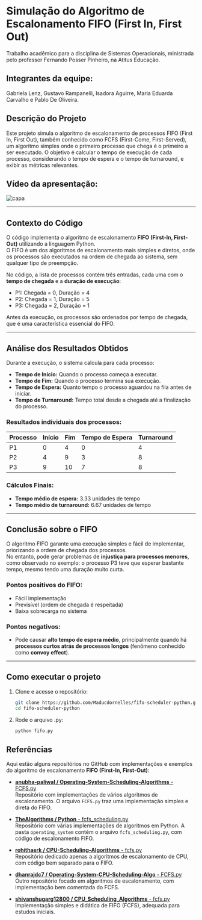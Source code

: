 # Simulação do Algoritmo de Escalonamento FIFO (First In, First Out)
Trabalho acadêmico para a disciplina de Sistemas Operacionais, ministrada pelo professor Fernando Posser Pinheiro, na Atitus Educação.

## Integrantes da equipe: 
Gabriela Lenz, Gustavo Rampanelli, Isadora Aguirre, Maria Eduarda Carvalho e Pablo De Oliveira.

## Descrição do Projeto
Este projeto simula o algoritmo de escalonamento de processos FIFO (First In, First Out), também conhecido como FCFS (First-Come, First-Served), um algoritmo simples onde o primeiro processo que chega é o primeiro a ser executado. O objetivo é calcular o tempo de execução de cada processo, considerando o tempo de espera e o tempo de turnaround, e exibir as métricas relevantes.

## Vídeo da apresentação: 

![capa](https://github.com/user-attachments/assets/2fadb19b-d77a-4136-9941-355efda1c129)

---

## Contexto do Código

O código implementa o algoritmo de escalonamento **FIFO (First-In, First-Out)** utilizando a linguagem Python.  
O FIFO é um dos algoritmos de escalonamento mais simples e diretos, onde os processos são executados na ordem de chegada ao sistema, sem qualquer tipo de preempção.

No código, a lista de processos contém três entradas, cada uma com o **tempo de chegada** e a **duração de execução**:

- P1: Chegada = 0, Duração = 4
- P2: Chegada = 1, Duração = 5
- P3: Chegada = 2, Duração = 1

Antes da execução, os processos são ordenados por tempo de chegada, que é uma característica essencial do FIFO.

---

## Análise dos Resultados Obtidos

Durante a execução, o sistema calcula para cada processo:

- **Tempo de Início:** Quando o processo começa a executar.
- **Tempo de Fim:** Quando o processo termina sua execução.
- **Tempo de Espera:** Quanto tempo o processo aguardou na fila antes de iniciar.
- **Tempo de Turnaround:** Tempo total desde a chegada até a finalização do processo.

### Resultados individuais dos processos:

| Processo | Início | Fim | Tempo de Espera | Turnaround |
|--------- | ------ | --- | --------------- | ---------- |
| P1 | 0 | 4 | 0 | 4 |
| P2 | 4 | 9 | 3 | 8 |
| P3 | 9 | 10 | 7 | 8 |

### Cálculos Finais:

- **Tempo médio de espera:** 3.33 unidades de tempo
- **Tempo médio de turnaround:** 6.67 unidades de tempo

---

## Conclusão sobre o FIFO

O algoritmo FIFO garante uma execução simples e fácil de implementar, priorizando a ordem de chegada dos processos.  
No entanto, pode gerar problemas de **injustiça para processos menores**, como observado no exemplo: o processo P3 teve que esperar bastante tempo, mesmo tendo uma duração muito curta.

### Pontos positivos do FIFO:
- Fácil implementação
- Previsível (ordem de chegada é respeitada)
- Baixa sobrecarga no sistema

### Pontos negativos:
- Pode causar **alto tempo de espera médio**, principalmente quando há **processos curtos atrás de processos longos** (fenômeno conhecido como **convoy effect**).
---

## Como executar o projeto

1. Clone e acesse o repositório:
    ```bash
    git clone https://github.com/Maducdornelles/fifo-scheduler-python.git 
    cd fifo-scheduler-python
    ```
2. Rode o arquivo .py:
    ```bash
    python fifo.py
    ```

## Referências
Aqui estão alguns repositórios no GitHub com implementações e exemplos do algoritmo de escalonamento **FIFO (First-In, First-Out)**:

- [**anubha-paliwal / Operating-System-Scheduling-Algorithms** - FCFS.py](https://github.com/anubha-paliwal/Operating-System-Scheduling-Algorithms/blob/master/FCFS.py)  
Repositório com implementações de vários algoritmos de escalonamento. O arquivo `FCFS.py` traz uma implementação simples e direta do FIFO.

- [**TheAlgorithms / Python** - fcfs_scheduling.py](https://github.com/TheAlgorithms/Python/blob/master/operating_system/fcfs_scheduling.py)  
Repositório com várias implementações de algoritmos em Python. A pasta `operating_system` contém o arquivo `fcfs_scheduling.py`, com código de escalonamento FIFO.

- [**rohithasrk / CPU-Scheduling-Algorithms** - fcfs.py](https://github.com/rohithasrk/CPU-Scheduling-Algorithms/blob/master/fcfs.py)  
Repositório dedicado apenas a algoritmos de escalonamento de CPU, com código bem separado para o FIFO.

- [**dhanrajdc7 / Operating-System-CPU-Scheduling-Algo** - FCFS.py](https://github.com/dhanrajdc7/Operating-System-CPU-Scheduling-Algo/blob/master/FCFS.py)  
Outro repositório focado em algoritmos de escalonamento, com implementação bem comentada do FCFS.

- [**shivanshugarg12800 / CPU_Scheduling_Algorithms** - fcfs.py](https://github.com/shivanshugarg12800/CPU_Scheduling_Algorithms/blob/main/fcfs.py)  
Implementação simples e didática de FIFO (FCFS), adequada para estudos iniciais.


